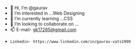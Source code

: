 - 👋 Hi, I’m @gaurav
- 👀 I’m interested in ...Web Designing
- 🌱 I’m currently learning ...CSS
- 💞️ I’m looking to collaborate on ...
- 📫 E-mail- gk17265@gmail.com
-     Linkedin- https://www.linkedin.com/in/gaurav-vats1999
<!---
70gaurav/70gaurav is a ✨ special ✨ repository because its `README.md` (this file) appears on your GitHub profile.
You can click the Preview link to take a look at your changes.
--->
